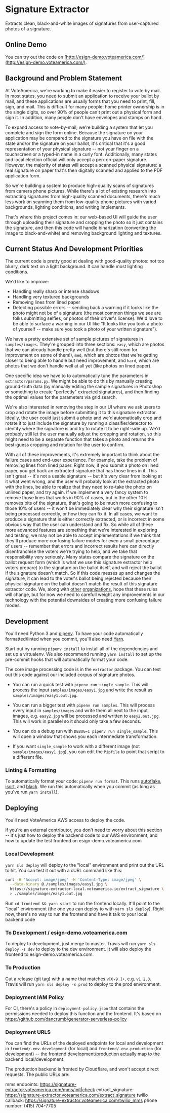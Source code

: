 # Signature Extractor

Extracts clean, black-and-white images of signatures from user-captured photos
of a signature.

## Online Demo

You can try out the code on [http://esign-demo.voteamerica.com/](http://esign-demo.voteamerica.com/).

## Background and Problem Statement

At VoteAmerica, we're working to make it easier to register to vote by mail.
In most states, you need to submit an application to receive your ballot by
mail, and these applications are usually forms that you need to print, fill,
sign, and mail. This is difficult for many people: home printer ownership is
in the single digits, so over 90% of people can't print out a physical form
and sign it. In addition, many people don't have envelopes and stamps on hand.

To expand access to vote-by-mail, we're building a system that let you complete
and sign the form online. Because the signature on your application may be
compared to the signature you have on file with the state and/or the signature
on your ballot, it's critical that it's a good representation of your physical
signature -- not your finger on a touchscreen or a typed-in name in a curly
font. Additionally, many states and local election official will only accept
a pen-on-paper signature. However, the majority of states will accept a scanned
physical signature: a real signature on paper that's then digitally scanned and
applied to the PDF application form.

So we're building a system to produce high-quality scans of signatures from
camera phone pictures. While there's a lot of existing research into extracting
signatures from high-quality scanned documents, there's much less work on
scanning them from low-quality phone pictures with varied backgrounds,
lighting conditions, and writing implements.

That's where this project comes in: our web-based UI will guide the user through
uploading their signature and cropping the photo so it just contains the
signature, and then this code will handle binarization (converting the image
to black-and-white) and removing background lighting and textures.

## Current Status And Development Priorities

The current code is pretty good at dealing with good-quality photos: not
too blurry, dark text on a light background. It can handle most lighting
conditions.

We'd like to improve:

- Handling really sharp or intense shadows
- Handling very textured backgrounds
- Removing lines from lined paper
- Detecting possible errors -- sending back a warning if it looks like the photo might not be of a signature (the most common things we see are folks submitting selfies, or photos of their driver's license). We'd love to be able to surface a warning in our UI like "It looks like you took a photo of yourself -- make sure you took a photo of your written signature").

We have a pretty extensive set of sample pictures of signatures in
`samples/images`. They're grouped into three sections: `easy`, which are
photos that we can already handle pretty well (but there's still room
for improvement on some of them!), `med`, which are photos that we're getting
closer to being able to handle but need improvement, and `hard`, which are
photos that we don't handle well at all yet (like photos on lined paper).

One specific idea we have to to automatically tune the parameters in `extractor/params.py`.
We might be able to do this by manually creating ground-truth data (by manually editing the
sample signatures in Photoshop or something to create "perfectly" extracted signatures),
and then finding the optimal values for the parameters via grid search.

We're also interested in removing the step in our UI where we ask users to crop and rotate the
image before submitting it to this signature extractor. Ideally, the user could just submit a photo
and we'd automatically crop and rotate it to just include the signature by running a classifier/detector
to identify where the signature is and try to rotate it to be right-side up. We'd probably still let the
user manually adjust the cropping and rotation, so this might need to be a separate function that takes a
photo and returns the best-guess cropping and rotation for the user to confirm.

With all of these improvements, it's extremely important to think about the failure cases and end-user
experience. For example, take the problem of removing lines from lined paper. Right now, if you submit
a photo on lined paper, you get back an extracted signature that has those lines in it. This isn't great --
it's not a usable signature -- but it's very clear from looking at it what went wrong, and the user
will probably look at the extracted photo with the lines, be able to realize that they need to re-take the
photo on unlined paper, and try again. If we implement a very fancy system to remove those lines that works in
90% of cases, but in the other 10% removes bits of the signature, that's going to be much more confusing to
those 10% of users -- it won't be immediately clear why their signature isn't being processed correctly, or
how they can fix it. In all cases, we want to produce a signature that is either correctly extracted, or is
incorrect in some obvious way that the user can understand and fix. So while all of these more advanced
features are something that we're interested in exploring and testing, we may not be able to accept implementations
if we think that they'll produce more confusing failure modes for even a small percentage of users -- remember that
errors and incorrect results here can directly disenfranchise the voters we're trying to help, and we take
that responsibility very seriously. Many states compare the signature on the ballot request form (which is what
we use this signature extractor help voters prepare) to the signature on the ballot itself, and will reject
the ballot if the signature doesn't match. So if this code messes up and changes the signature, it can lead
to the voter's ballot being rejected because their physical signature on the ballot doesn't match the result
of this signature extractor code. We, along with
[other](https://www.aclu.org/blog/voting-rights/signature-match-laws-disproportionately-impact-voters-already-margins) 
[organizations](https://www.democracydocket.com/2020/05/safeguard-voting-rights-with-vbm/), 
hope that these rules will change, but for now we need to carefull weight any improvements in our technology
with the potential downsides of creating more confusing failure modes.

## Development

You'll need Python 3 and [pipenv](https://pipenv-fork.readthedocs.io/en/latest/).
To have your code automatically formatted/linted when you commit, you'll also
need [Yarn](http://yarnpkg.com/).

Start out by running `pipenv install` to install all of the dependencies and
set up a virtualenv. We also recommend running `yarn install` to set up the
pre-commit hooks that will automatically format your code.

The core image processing code is in the `extractor` package. You can test out
this code against our included corpus of signature photos.

- You can run a quick test with `pipenv run single_sample`. This will
process the input `samples/images/easy1.jpg` and write the result
as `samples/images/easy1.out.jpg`.

- You can run a bigger test with `pipenv run samples`. This will process every
input in `samples/images` and write them all next to the input images, e.g.
`easy2.jpg` will be processed and written to `easy2.out.jpg`. This will work
in parallel so it should only take a few seconds.

- You can do a debug run with `DEBUG=1 pipenv run single_sample`. This will open
a window that shows you each intermediate transformation.

- If you want `single_sample` to work with a different image (not
`sample/images/easy1.jpg`), you can edit the `Pipfile` to point that script
to a different file.

### Linting & Formatting

To automatically format your code: `pipenv run format`. This runs
[autoflake](https://pypi.org/project/autoflake/),
[isort](https://pypi.org/project/isort/),
and [black](https://pypi.org/project/black/). We run this automatically when you
commit (as long as you've run `yarn install`).


## Deploying

You'll need VoteAmerica AWS access to deploy the code.

If you're an external contributor, you don't need to worry about this section --
it's just how to deploy the backend code to our AWS environment, and how to
update the test frontend on esign-demo.voteamerica.com

### Local Development

`yarn sls deploy` will deploy to the "local" environment and print out the URL to hit. You
can test it out with a cURL command like this:

```bash
curl -H 'Accept: image/jpeg' -H 'Content-Type: image/jpeg' \
  --data-binary @./samples/images/easy1.jpg \
  https://signature-extractor-local.voteamerica.io/extract_signature \
  > ./samples/images/easy1.out.jpg
```

Run `cd frontend && yarn start` to run the frontend locally. It'll point to the
"local" environment (the one you can deploy to with `yarn sls deploy`). Right
now, there's no way to run the frontend and have it talk to your local
backend code

### To Development / esign-demo.voteamerica.com

To deploy to development, just merge to master. Travis will run
`yarn sls deploy -s dev` to deploy to the dev environment. It will also deploy
the frontend to esign-demo.voteamerica.com.

### To Production

Cut a release (git tag) with a name that matches `v[0-9.]+`, e.g. `v1.2.3`.
Travis will run `yarn sls deploy -s prod` to deploy to the prod environment.

### Deployment IAM Policy

For CI, there's a policy in `deployment-policy.json` that contains the permissions
needed to deploy this function and the frontend. It's based on
https://github.com/dancrumb/generator-serverless-policy

### Deployment URLS

You can find the URLs of the deployed endpoints for local and development
in `frontend/.env.development` (for local) and `frontend/.env.production` (for
development) -- the frontend development/production actually map to the backend
local/development.

The production backend is fronted by Cloudflare, and won't accept direct
requests. The public URLs are:

mms endpoints: https://signature-extractor.voteamerica.com/mms/init|check
extract_signature: https://signature-extractor.voteamerica.com/extract_signature
twilio callback: https://signature-extractor.voteamerica.com/twilio_mms
phone number: (415) 704-7705
